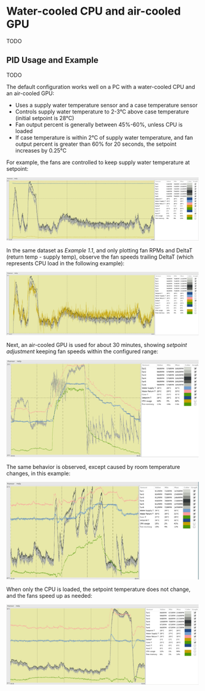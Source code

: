# Water-cooled CPU and air-cooled GPU

TODO

## PID Usage and Example

TODO

The default configuration works well on a PC with a water-cooled CPU and an air-cooled GPU:

* Uses a supply water temperature sensor and a case temperature sensor
* Controls supply water temperature to 2-3°C above case temperature \(initial setpoint is 28°C\)
* Fan output percent is generally between 45%-60%, unless CPU is loaded
* If case temperature is within 2°C of supply water temperature, and fan output percent is greater than 60% for 20 seconds, the setpoint increases by 0.25°C

For example, the fans are controlled to keep supply water temperature at setpoint:

![Example 1.1](../images/ex1.1.jpg)

In the same dataset as _Example 1.1_, and only plotting fan RPMs and DeltaT \(return temp - supply temp\), observe the fan speeds trailing DeltaT \(which represents CPU load in the following example\):

![Example 1.2](../images/ex1.2.jpg)

Next, an air-cooled GPU is used for about 30 minutes, showing _setpoint adjustment_ keeping fan speeds within the configured range:

![Example 2](../images/ex2.jpg)

The same behavior is observed, except caused by room temperature changes, in this example:

![Example 3](../images/ex3.jpg)

When only the CPU is loaded, the setpoint temperature does not change, and the fans speed up as needed:

![Example 4](../images/ex4.jpg)

